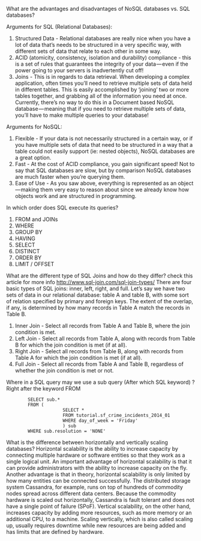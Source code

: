 What are the advantages and disadvantages of NoSQL databases vs. SQL databases?

Arguments for SQL (Relational Databases):
1. Structured Data - Relational databases are really nice when you have a lot of data that’s needs to be structured in a very specific way, with different sets of data that relate to each other in some way.
2. ACID (atomicity, consistency, isolation and durability) compliance - this is a set of rules that guarantees the integrity of your data — even if the power going to your servers is inadvertently cut off!
3. Joins - This is in regards to data retrieval. When developing a complex application, often times you’ll need to retrieve multiple sets of data held in different tables. This is easily accomplished by ‘joining’ two or more tables together, and grabbing all of the information you need at once. Currently, there’s no way to do this in a Document based NoSQL database — meaning that if you need to retrieve multiple sets of data, you’ll have to make multiple queries to your database!

Arguments for NoSQL:
1. Flexible - If your data is not necessarily structured in a certain way, or if you have multiple sets of data that need to be structured in a way that a table could not easily support (ie: nested objects), NoSQL databases are a great option.
2. Fast - At the cost of ACID compliance, you gain significant speed! Not to say that SQL databases are slow, but by comparison NoSQL databases are much faster when you’re querying them.
3. Ease of Use - As you saw above, everything is represented as an object — making them very easy to reason about since we already know how objects work and are structured in programming.

In which order does SQL execute its queries?
1. FROM and JOINs
2. WHERE
3. GROUP BY
4. HAVING
5. SELECT
6. DISTINCT
7. ORDER BY
8. LIMIT / OFFSET

What are the different type of SQL Joins and how do they differ?
check this article for more info http://www.sql-join.com/sql-join-types/
There are four basic types of SQL joins: inner, left, right, and full.
Let’s say we have two sets of data in our relational database: table A and table B, with some sort of relation specified by primary and foreign keys. The extent of the overlap, if any, is determined by how many records in Table A match the records in Table B.
1. Inner Join - Select all records from Table A and Table B, where the join condition is met.
2. Left Join - Select all records from Table A, along with records from Table B for which the join condition is met (if at all).
3. Right Join - Select all records from Table B, along with records from Table A for which the join condition is met (if at all).
4. Full Join - Select all records from Table A and Table B, regardless of whether the join condition is met or not.

Where in a SQL query may we use a sub query (After which SQL keyword) ?
Right after the keyword FROM

            SELECT sub.*
            FROM (
                         SELECT *
                         FROM tutorial.sf_crime_incidents_2014_01
                         WHERE day_of_week = 'Friday'
                         ) sub
            WHERE sub.resolution = 'NONE'

What is the difference between horizontally and vertically scaling databases?
Horizontal scalability is the ability to increase capacity by connecting multiple hardware or software entities so that they work as a single logical unit. An important advantage of horizontal scalability is that it can provide administrators with the ability to increase capacity on the fly. Another advantage is that in theory, horizontal scalability is only limited by how many entities can be connected successfully. The distributed storage system Cassandra, for example, runs on top of hundreds of commodity nodes spread across different data centers. Because the commodity hardware is scaled out horizontally, Cassandra is fault tolerant and does not have a single point of failure (SPoF).
Vertical scalability, on the other hand, increases capacity by adding more resources, such as more memory or an additional CPU, to a machine. Scaling vertically, which is also called scaling up, usually requires downtime while new resources are being added and has limits that are defined by hardware.
